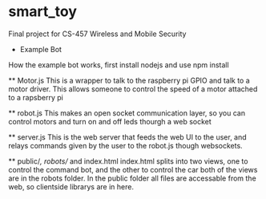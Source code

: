 # smart_toy

Final project for CS-457 Wireless and Mobile Security

* Example Bot

How the example bot works, first install nodejs and use npm install

** Motor.js
This is a wrapper to talk to the raspberry pi GPIO and talk to a motor driver.
This allows someone to control the speed of a motor attached to a rapsberry pi

** robot.js
This makes an open socket communication layer, so you can control motors and turn on and off leds thourgh a web socket

** server.js
This is the web server that feeds the web UI to the user, and relays commands given by the user to the robot.js though websockets.

** public/*, robots/* and index.html
index.html splits into two views, one to control the command bot, and the other to control the car both of the views are in the robots folder. In the public folder all files are accessable from the web, so clientside librarys are in here.
